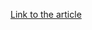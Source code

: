 [Link to the article](https://cybergeeks.tech/dissecting-apt21-samples-using-a-step-by-step-approach/)
